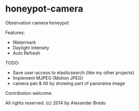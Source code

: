 honeypot-camera
===============

Observation camera honeypot

Features:
 * Watermark
 * Daylight Intensity
 * Auto Refresh
 
TODO:
 * Save user-access to elasticsearch (like my other projects)
 * Implement MJPEG (Motion JPEG)
 * camera pan & tilt by showing part of panorama image
 
Contribution welcome.

All rights reserved.
(c) 2014 by Alexander Bredo

